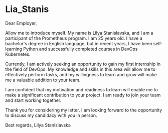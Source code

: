 # Lia_Stanis
Dear Employer,

Allow me to introduce myself. My name is Lilya Stanislavska, and I am a participant of the Prometheus program. I am 25 years old. I have a bachelor's degree in English language, but in recent years, I have been self-learning Python and successfully completed courses in DevOps Kubernetes.

Currently, I am actively seeking an opportunity to gain my first internship in the field of DevOps. My knowledge and skills in this area will allow me to effectively perform tasks, and my willingness to learn and grow will make me a valuable addition to your team.

I am confident that my motivation and readiness to learn will enable me to make a significant contribution to your project. I am ready to join your team and start working together.

Thank you for considering my letter. I am looking forward to the opportunity to discuss my candidacy with you in person.

Best regards,
Lilya Stanislavska
